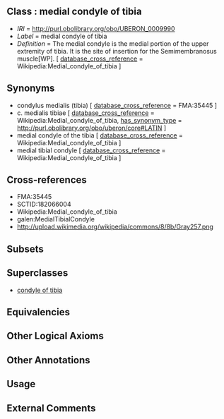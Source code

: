 
## Class : medial condyle of tibia

 * *IRI* = http://purl.obolibrary.org/obo/UBERON_0009990
 * *Label* = medial condyle of tibia
 * *Definition* = The medial condyle is the medial portion of the upper extremity of tibia. It is the site of insertion for the Semimembranosus muscle[WP]. [ [database_cross_reference](../../ef/oboInOwl#hasDbXref.md) = Wikipedia:Medial_condyle_of_tibia ]

## Synonyms

 * condylus medialis (tibia) [ [database_cross_reference](../../ef/oboInOwl#hasDbXref.md) = FMA:35445 ]
 * c. medialis tibiae [ [database_cross_reference](../../ef/oboInOwl#hasDbXref.md) = Wikipedia:Medial_condyle_of_tibia, [has_synonym_type](../../pe/oboInOwl#hasSynonymType.md) = http://purl.obolibrary.org/obo/uberon/core#LATIN ]
 * medial condyle of the tibia [ [database_cross_reference](../../ef/oboInOwl#hasDbXref.md) = Wikipedia:Medial_condyle_of_tibia ]
 * medial tibial condyle [ [database_cross_reference](../../ef/oboInOwl#hasDbXref.md) = Wikipedia:Medial_condyle_of_tibia ]

## Cross-references

 * FMA:35445
 * SCTID:182066004
 * Wikipedia:Medial_condyle_of_tibia
 * galen:MedialTibialCondyle
 * http://upload.wikimedia.org/wikipedia/commons/8/8b/Gray257.png

## Subsets


## Superclasses

 * [condyle of tibia](../../UBERON/89/UBERON_0009989.md)

## Equivalencies


## Other Logical Axioms


## Other Annotations


## Usage


## External Comments

